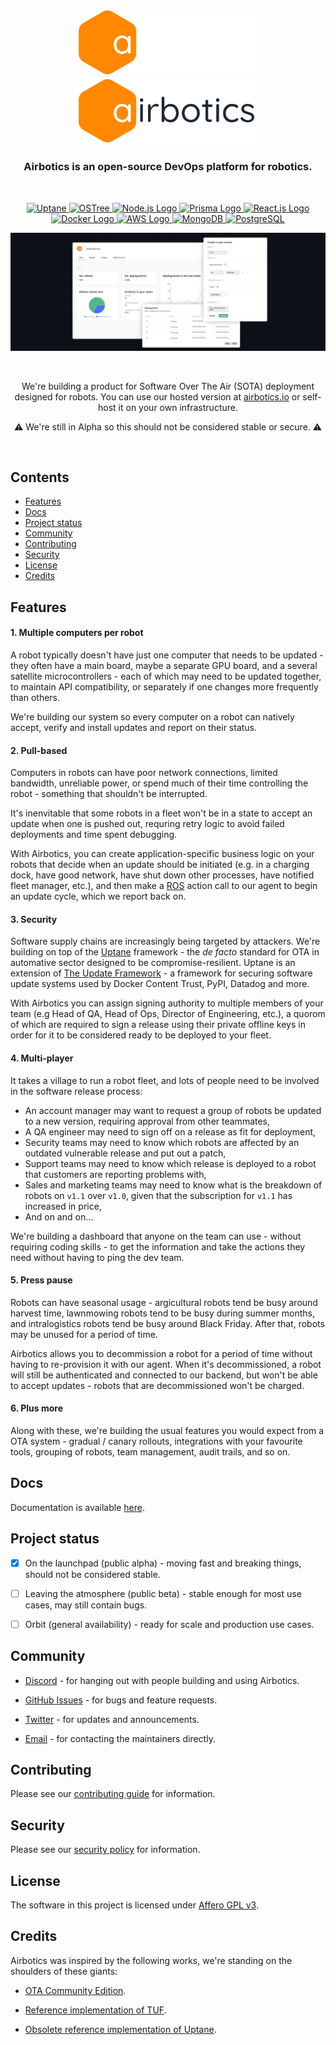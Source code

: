 <p align="center">
    <img width="300" src="./docs/imgs/logo-dark-theme.png#gh-dark-mode-only"/>
    <img width="300" src="./docs/imgs/logo-light-theme.png#gh-light-mode-only"/>
</p>

<h3 align="center">Airbotics is an open-source DevOps platform for robotics.</h3>

<br />

<p align="center">
    <a target="_blank" href="https://uptane.github.io/">
        <img src="https://img.shields.io/badge/-Uptane-001f84" alt="Uptane">
    </a>
    <a target="_blank" href="https://ostreedev.github.io/ostree/">
        <img src="https://img.shields.io/badge/-OSTree-ff8800" alt="OSTree">
    </a>
    <a target="_blank" href="https://nodejs.org">
        <img src="https://img.shields.io/badge/-Nodejs-339933?logo=node.js&logoColor=white" alt="Node.js Logo">
    </a>
    <a target="_blank" href="https://www.prisma.io/">
        <img src="https://img.shields.io/badge/-Prisma-2D3748?logo=prisma&logoColor=white" alt="Prisma Logo">
    </a>
    <a target="_blank" href="https://reactjs.org">
        <img src="https://img.shields.io/badge/-ReactJs-61DAFB?logo=react&logoColor=white" alt="React.js Logo">
    </a>
    <a target="_blank" href="https://www.docker.com/">
        <img src="https://img.shields.io/badge/-Docker-2496ED?logo=docker&logoColor=white" alt="Docker Logo">
    </a>
    <a target="_blank" href="https://aws.amazon.com/">
        <img src="https://img.shields.io/badge/-AWS-232F3E?logo=amazonaws&logoColor=white" alt="AWS Logo">
    </a>
    <a target="_blank" href="https://www.mongodb.com/">
        <img src="https://img.shields.io/badge/-MongoDB-47A248?logo=mongodb&logoColor=white" alt="MongoDB">
    </a>
    <a target="_blank" href="https://www.postgresql.org/">
        <img src="https://img.shields.io/badge/-PostgreSQL-4169E1?logo=postgresql&logoColor=white" alt="PostgreSQL">
    </a>
<br />

![Airbotics screenshot](docs/imgs/screenshot.png)

<br />

<p align="center">We're building a product for Software Over The Air (SOTA) deployment designed for robots. You can use our hosted version at <a href="https://airbotics.io" target="_blank">airbotics.io</a> or self-host it on your own infrastructure.</p>

<p align="center">⚠️ We're still in Alpha so this should not be considered stable or secure. ⚠️</p>

<br />









## Contents

- [Features](#features)
- [Docs](#docs)
- [Project status](#project-status)
- [Community](#community)
- [Contributing](#contributing)
- [Security](#security)
- [License](#license)
- [Credits](#credits)







## Features


#### 1. Multiple computers per robot

A robot typically doesn't have just one computer that needs to be updated - they often have a main board, maybe a separate GPU board, and a several satellite microcontrollers - each of which may need to be updated together, to maintain API compatibility, or separately if one changes more frequently than others.

We're building our system so every computer on a robot can natively accept, verify and install updates and report on their status.


#### 2. Pull-based

Computers in robots can have poor network connections, limited bandwidth, unreliable power, or spend much of their time controlling the robot - something that shouldn't be interrupted.

It's inenvitable that some robots in a fleet won't be in a state to accept an update when one is pushed out, requring retry logic to avoid failed deployments and time spent debugging.

With Airbotics, you can create application-specific business logic on your robots that decide when an update should be initiated (e.g. in a charging dock, have good network, have shut down other processes, have notified fleet manager, etc.), and then make a [ROS](https://www.ros.org/) action call to our agent to begin an update cycle, which we report back on.

#### 3. Security

Software supply chains are increasingly being targeted by attackers. We're building on top of the <a href="https://uptane.github.io/" target="_blank">Uptane</a> framework - the *de facto* standard for OTA in automative sector designed to be compromise-resilient. Uptane is an extension of [The Update Framework](https://theupdateframework.com/) - a framework for securing software update systems used by Docker Content Trust, PyPI, Datadog and more.

With Airbotics you can assign signing authority to multiple members of your team (e.g Head of QA, Head of Ops, Director of Engineering, etc.), a quorom of which are required to sign a release using their private offline keys in order for it to be considered ready to be deployed to your fleet. 

#### 4. Multi-player

It takes a village to run a robot fleet, and lots of people need to be involved in the software release process:
- An account manager may want to request a group of robots be updated to a new version, requiring approval from other teammates,
- A QA engineer may need to sign off on a release as fit for deployment,
- Security teams may need to know which robots are affected by an outdated vulnerable release and put out a patch,
- Support teams may need to know which release is deployed to a robot that customers are reporting problems with,
- Sales and marketing teams may need to know what is the breakdown of robots on `v1.1` over `v1.0`, given that the subscription for `v1.1` has increased in price,
- And on and on...

We're building a dashboard that anyone on the team can use - without requiring coding skills - to get the information and take the actions they need without having to ping the dev team.

#### 5. Press pause

Robots can have seasonal usage - argicultural robots tend be busy around harvest time, lawnmowing robots tend to be busy during summer months, and intralogistics robots tend be busy around Black Friday. After that, robots may be unused for a period of time.

Airbotics allows you to decommission a robot for a period of time without having to re-provision it with our agent. When it's decommissioned, a robot will still be authenticated and connected to our backend, but won't be able to accept updates - robots that are decommissioned won't be charged.

#### 6. Plus more

Along with these, we're building the usual features you would expect from a OTA system - gradual / canary rollouts, integrations with your favourite tools, grouping of robots, team management, audit trails, and so on.








## Docs

Documentation is available [here](docs/index.md).









## Project status

- [x] On the launchpad (public alpha) - moving fast and breaking things, should not be considered stable.

- [ ] Leaving the atmosphere (public beta) - stable enough for most use cases, may still contain bugs.

- [ ] Orbit (general availability) - ready for scale and production use cases.














## Community

- [Discord](https://discord.gg/W2TR4WXUqv) - for hanging out with people building and using Airbotics.

- [GitHub Issues](https://github.com/Airbotics/airbotics/issues) - for bugs and feature requests.

- [Twitter](https://twitter.com/Airboticsio) - for updates and announcements.

- [Email](mailto:hello@airbotics.io) - for contacting the maintainers directly.














## Contributing

Please see our [contributing guide](CONTRIBUTING.md) for information.









## Security

Please see our [security policy](SECURITY.md) for information.









## License

The software in this project is licensed under [Affero GPL v3](LICENSE).














## Credits

Airbotics was inspired by the following works, we're standing on the shoulders of these giants:

- [OTA Community Edition](https://github.com/advancedtelematic/ota-community-edition).

- [Reference implementation of TUF](https://github.com/theupdateframework/python-tuf).

- [Obsolete reference implementation of Uptane](https://github.com/uptane/obsolete-reference-implementation).
